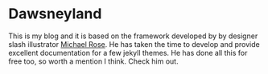 # Dawsneyland

This is my blog and it is based on the framework developed by by designer slash illustrator [Michael Rose](http://mademistakes.com). He has taken the time to develop and provide excellent documentation for a few jekyll themes. He has done all this for free too, so worth a mention I think. Check him out. 
